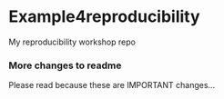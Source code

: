 # Example4reproducibility
My reproducibility workshop repo
### More changes to readme  
Please read because these are IMPORTANT changes...
